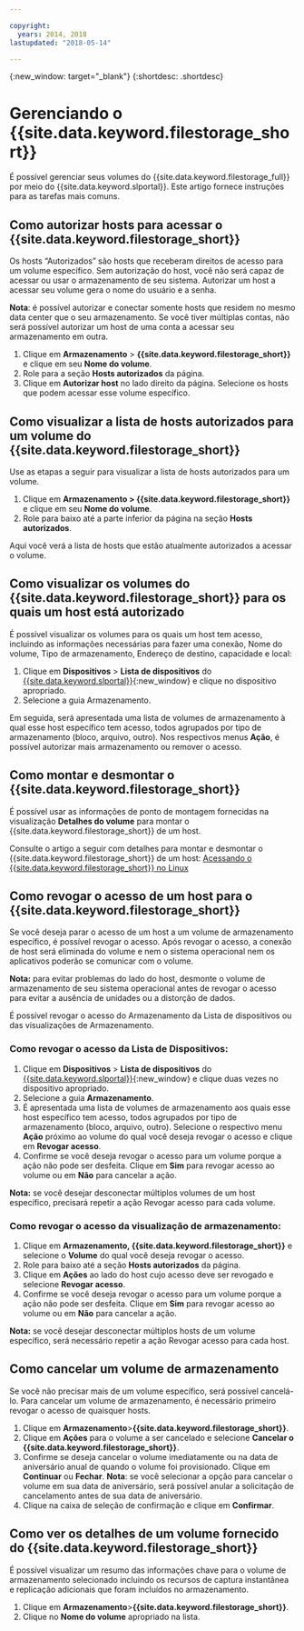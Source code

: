 ```yaml
---

copyright:
  years: 2014, 2018
lastupdated: "2018-05-14"

---
```

{:new_window: target="_blank"}
{:shortdesc: .shortdesc}

# Gerenciando o {{site.data.keyword.filestorage_short}}

É possível gerenciar seus volumes do {{site.data.keyword.filestorage_full}} por meio do
{{site.data.keyword.slportal}}. Este artigo fornece instruções para as tarefas mais comuns.

## Como autorizar hosts para acessar o {{site.data.keyword.filestorage_short}}

Os hosts “Autorizados” são hosts que receberam direitos de acesso para um volume específico. Sem autorização do host, você não será capaz de acessar ou usar o armazenamento de seu sistema. Autorizar um host a acessar seu volume gera o nome do usuário e a senha. 

**Nota**: é possível autorizar e conectar somente hosts que residem no mesmo data center que o seu armazenamento. Se você tiver múltiplas contas, não será possível autorizar um host de uma conta a acessar seu armazenamento em outra. 

1. Clique em **Armazenamento** > **{{site.data.keyword.filestorage_short}}** e clique em seu **Nome do volume**.
2. Role para a seção **Hosts autorizados** da página.
3. Clique em **Autorizar host** no lado direito da página. Selecione os hosts que podem acessar esse volume específico.

 

## Como visualizar a lista de hosts autorizados para um volume do {{site.data.keyword.filestorage_short}}

Use as etapas a seguir para visualizar a lista de hosts autorizados para um volume.

1. Clique em **Armazenamento > {{site.data.keyword.filestorage_short}}** e clique em seu **Nome do volume**.
2. Role para baixo até a parte inferior da página na seção **Hosts autorizados**.

Aqui você verá a lista de hosts que estão atualmente autorizados a acessar o volume.


## Como visualizar os volumes do {{site.data.keyword.filestorage_short}} para os quais um host está autorizado

É possível visualizar os volumes para os quais um host tem acesso, incluindo as informações necessárias para fazer uma conexão, Nome do volume, Tipo de armazenamento, Endereço de destino, capacidade e local:

1. Clique em **Dispositivos** > **Lista de dispositivos** do [{{site.data.keyword.slportal}}](https://control.softlayer.com/){:new_window} e clique no dispositivo apropriado.
2. Selecione a guia Armazenamento.

Em seguida, será apresentada uma lista de volumes de armazenamento à qual esse host específico tem acesso, todos agrupados por tipo de armazenamento (bloco, arquivo, outro). Nos respectivos menus **Ação**, é possível autorizar mais armazenamento ou remover o acesso.

 

## Como montar e desmontar o {{site.data.keyword.filestorage_short}}

É possível usar as informações de ponto de montagem fornecidas na visualização **Detalhes do volume** para montar o {{site.data.keyword.filestorage_short}} de um host.

Consulte o artigo a seguir com detalhes para montar e desmontar o {{site.data.keyword.filestorage_short}} de um host: [Acessando o {{site.data.keyword.filestorage_short}} no Linux](accessing-file-storage-linux.html)

 

## Como revogar o acesso de um host para o {{site.data.keyword.filestorage_short}}

Se você deseja parar o acesso de um host a um volume de armazenamento específico, é possível revogar o acesso. Após revogar o acesso, a conexão de host será eliminada do volume e nem o sistema operacional nem os aplicativos poderão se comunicar com o volume. 

**Nota:** para evitar problemas do lado do host, desmonte o volume de armazenamento de seu sistema operacional antes de revogar o acesso para evitar a ausência de unidades ou a distorção de dados.

É possível revogar o acesso do Armazenamento da Lista de dispositivos ou das visualizações de Armazenamento.

### Como revogar o acesso da Lista de Dispositivos:

1. Clique em **Dispositivos** > **Lista de dispositivos** do [{{site.data.keyword.slportal}}](https://control.softlayer.com/){:new_window} e clique duas vezes no dispositivo apropriado.
2. Selecione a guia **Armazenamento**.
3. É apresentada uma lista de volumes de armazenamento aos quais esse host específico tem acesso, todos agrupados por tipo de armazenamento (bloco, arquivo, outro). Selecione o respectivo menu **Ação** próximo ao volume do qual você deseja revogar o acesso e clique em **Revogar acesso**.
4. Confirme se você deseja revogar o acesso para um volume porque a ação não pode ser desfeita. Clique em **Sim** para revogar acesso ao volume ou em **Não** para cancelar a ação.

**Nota:** se você desejar desconectar múltiplos volumes de um host específico, precisará repetir a ação Revogar acesso para cada volume.

 

### Como revogar o acesso da visualização de armazenamento:
1. Clique em **Armazenamento, {{site.data.keyword.filestorage_short}}** e selecione o **Volume** do qual você deseja revogar o acesso.
2. Role para baixo até a seção **Hosts autorizados** da página.
3. Clique em **Ações** ao lado do host cujo acesso deve ser revogado e selecione **Revogar acesso**.
4. Confirme se você deseja revogar o acesso para um volume porque a ação não pode ser desfeita. Clique em **Sim** para revogar acesso ao volume ou em **Não** para cancelar a ação.

**Nota:** se você desejar desconectar múltiplos hosts de um volume específico, será necessário repetir a ação Revogar acesso para cada host.

 

## Como cancelar um volume de armazenamento

Se você não precisar mais de um volume específico, será possível cancelá-lo. Para cancelar um volume de armazenamento, é necessário primeiro revogar o acesso de quaisquer hosts.

1. Clique em **Armazenamento**>**{{site.data.keyword.filestorage_short}}**.
2. Clique em **Ações** para o volume a ser cancelado e selecione **Cancelar o {{site.data.keyword.filestorage_short}}**.
3. Confirme se deseja cancelar o volume imediatamente ou na data de aniversário anual de quando o volume foi provisionado. Clique em **Continuar** ou **Fechar**. 
**Nota**: se você selecionar a opção para cancelar o volume em sua data de aniversário, será possível anular a solicitação de cancelamento antes de sua data de aniversário.
4. Clique na caixa de seleção de confirmação e clique em **Confirmar**.

 

## Como ver os detalhes de um volume fornecido do {{site.data.keyword.filestorage_short}}

É possível visualizar um resumo das informações chave para o volume de armazenamento selecionado incluindo os recursos de captura instantânea e replicação adicionais que foram incluídos no armazenamento.

1. Clique em **Armazenamento**>**{{site.data.keyword.filestorage_short}}**.
2. Clique no **Nome do volume** apropriado na lista.
